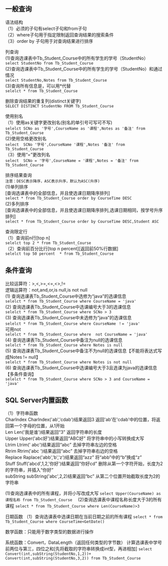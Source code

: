 一般查询
-------
语法结构<br>
（1）必须的子句有select子句和from子句<br>
（2）where子句用于指定限制返回查询结果的搜索条件<br>
（3）order by 子句用于对查询结果进行排序<br>

列查询<br>
(1)查询选课表中Tb_Student_Course中的所有学生的学号（StudentNo）<br>
`select StudentNo from Tb_Student_Course`<br>
(2)查询选课表中Tb_Student_Course中的所有学生的学号（StudentNo）和通过情况<br>
`select StudentNo,Notes from Tb_Student_Course`<br>
(3)查询所有信息是，可以用*代替<br>
`selelct * from Tb_Student_Course`<br>

删除查询结果的重复列(distinct关键字)<br>
`SELECT DISTINCT StudentNo FROM Tb_Student_Course`

使用别名<br>
（1）使用as关键字更改别名(别名的单引号可写可不写)<br>
`selelct SCNo as '字号',CourseName as '课程',Notes as '备注' from Tb_Student_Course`<br>
(2)使用空格更改别名<br>
`select  SCNo '字号',CourseName '课程',Notes '备注' from Tb_Student_Course`<br>
（3）使用“=”更改列名<br>
`select  SCNo = '字号',CourseName = '课程',Notes = '备注' from Tb_Student_Course`

排序结果查询<br>
`注意：DESC表示降序，ASC表示升序，默认为ASC(升序)`<br>
(1)单列排序<br>
[查询选课表中的全部信息，并且使选课日期降序排列]<br>
`select * from Tb_Student_Course order by CourseTime DESC`<br>
(2)多列排序<br>
[查询选课表中的全部信息，并且使选课日期降序排列,选课日期相同，按学号升序排列]<br>
`select * from Tb_Student_Course order by CourseTime DESC,Student ASC`

查询限定行<br>
（1）查询前n行[top n]<br>
`selelct top 2 * from Tb_Student_Course`<br>
（2）查询前百分比行[top n percent][返回前50%行数据]<br>
`selelct top 50 percent  * from Tb_Student_Course`

条件查询
-------
比较运算符：>,<,>=,<=,<>,!=     <br>
逻辑运算符：not,and,or,is null,is not null<br>
(1) 查询选课表Tb_Student_Course中选修为“java”的选课信息<br>
`selelct * from Tb_Student_Course where CourseName = 'java'`<br>
(2) 查询选课表Tb_Student_Course中选课编号大于3的选课信息<br>
`selelct * from Tb_Student_Course where SCNo > 3`<br>
(3) 查询选课表Tb_Student_Course中未选修为“java”的选课信息<br>
`selelct * from Tb_Student_Course where CourseName ！= 'java'`<br>
可用not<br>
`selelct * from Tb_Student_Course where  not CourseName = 'java'`<br>
(4) 查询选课表Tb_Student_Course中备注为null的选课信息<br>
`selelct * from Tb_Student_Course where Notes is null`<br>
(5) 查询选课表Tb_Student_Course中备注不为null的选课信息【不能将表达式写成Notes != null】<br>
`selelct * from Tb_Student_Course where Notes is not null`<br>
(6) 查询选课表Tb_Student_Course中选课编号大于3且选课为java的选课信息【多条件查询】<br>
`selelct * from Tb_Student_Course where SCNo > 3 and CourseName = 'java'`<br>


SQL Server内置函数
----------------
（1）字符串函数<br>
CharIndex        CharIndex('ab','cdab')结果返回3          返回'ab'在'cdab'中的位置，将返回第一个字母的位置，从1开始<br>
Len              Len('我是谁')结果返回“3”                 返回字符串的长度<br>
Upper            Upper('abc好')结果返回“ABC好”            将字符串中的小写转换成大写<br>
Ltrim            Ltrim('  abc')结果返回“abc”              去掉字符串左边的空格<br>
Rtrim            Rtrim('abc   ')结果返回“abc”             去掉字符串右边的空格<br>
Replace          Raplace('abb','b','z')结果返回“azz”      将“abb”中的“b”换成“z”<br>
Stuff            Stuff('abcd',1,2,'你好')结果返回“你好cd”  删除从第一个字符开始，长度为2的字符串，并插入“你好”<br>
subString        subString('abc',2,2)结果返回“bc”         从第二个位置开始截取长度为2的字符串<br>

(1)查询选课表中的所有课程，并将小写改成大写
`select Upper(CourseName) as 课程名称 from Tb_Student_Course  `
(2)查询选课表中课程名称长度大于3的所有课程
`select * from Tb_Student_Course where Len(CourseName)>3 `


日期函数
（1）查询选课表中选课日期在当前日期之前的所有课程
`select * from Tb_Student_Course where CourseTime<GetDate() `


数学函数：只能用于数字类型的数据进行操作

系统函数：Convert，DataLength（返回任何类型的字节数）
计算选课表中学号前两位与第三，四位之和[先将截取的字符串转换成int型，再进相加]
`select Convert(int,subString(StudentNo,1,2))+ Convert(int,subString(StudentNo,3,2)) from Tb_Student_Course`

